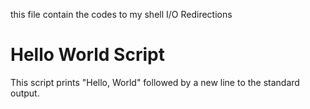 this file contain the codes to my shell I/O Redirections

# Hello World Script

This script prints "Hello, World" followed by a new line to the standard output.

